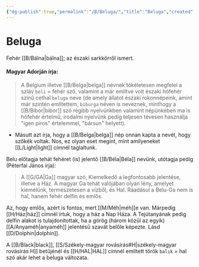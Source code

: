 ```yaml
---
{"dg-publish":true,"permalink":"/B/Beluga/","title":"Beluga","created":"2023-12-02T04:16","updated":"2024-02-02T01:26"}
---
```



# Beluga

Fehér [[B/Bálna\|bálna]]; az északi sarkkörről ismert.  

#### Magyar Adorján írja:  

> A Belgium illetve [[B/Belga\|belga]] névnek tökéletesen megfelel a szláv `beli` = fehér szó, valamint a már említve volt északi hófehér színű cethal `beluga` neve (de amely állatot északi rokonnépeink, amint már szintén említettem, `biburga` néven is neveznek, minthogy a [[B/Bíbor\|bibor]] szó régibb nyelvünkben valamint népünkében ma is hófehér értelmű; irodalmi nyelvünk pedig teljesen tévesen használja "igen piros" értelemmel, "bársun" helyett).  
- Másutt azt írja, hogy a [[B/Belga\|belga]] nép onnan kapta a nevét, hogy szőkék voltak. Nos, ez olyan eset megint, mint amilyeneket [[L/Light\|light]] címnél taglaltunk.

Belu előtagja tehát fehéret (is) jelentő [[B/Béla\|Béla]] nevünk, utótagja pedig (Péterfai János írja):  
> A [[G/GA\|Ga]] magyar szó, Kiemelkedő a legfontosabb jelentése, illetve a Ház. A magyar Ga tehát valójában olyan lény, amelyet kiemelünk, természetesen a vízből, és Hal. Ráadásul a Belu-Ga nem is hal, hanem fehér delfin és emlős.  

Az, hogy emlős, azért is fontos, mert [[M/Méh\|méh]]e van. Márpedig [[H/Ház\|ház]] címnél írtuk, hogy a ház a Nap Háza. A Tejútanyának pedig delfin alakot is tulajdonítottak, ha a görög (három közül az egyik) [[A/Anyaméh\|anyaméh]] jelentésű szavát belőle képezte. Lásd [[D/Dolphin\|dolphin]].  

A [[B/Black\|black]], [[S/Székely-magyar rovásírás#H\|székely-magyar rovásírás H]] betűjénél és [[H/HAL\|HAL]] címnél említett török `balık` = hal szó akár lehet a beluga változata.  